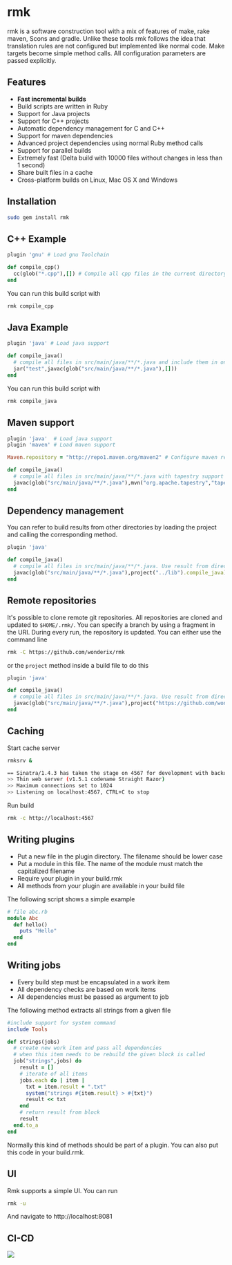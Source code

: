 # rmk

rmk is a software construction tool with a mix of features of make, rake maven, Scons and gradle. Unlike these tools rmk follows the idea that translation rules are not configured but implemented like normal code. Make targets become simple method calls. All configuration parameters are passed explicitly.


## Features

* **Fast incremental builds**
* Build scripts are written in Ruby
* Support for Java projects
* Support for C++ projects
* Automatic dependency management for C and C++
* Support for maven dependencies
* Advanced project dependencies using normal Ruby method calls
* Support for parallel builds
* Extremely fast (Delta build with 10000 files without changes in less than 1 second)
* Share built files in a cache
* Cross-platform builds on Linux, Mac OS X and Windows


## Installation

```bash
sudo gem install rmk
```


## C++ Example


```ruby
plugin 'gnu' # Load gnu Toolchain

def compile_cpp()
  cc(glob("*.cpp"),[]) # Compile all cpp files in the current directory
end
```

You can run this build script with

```bash
rmk compile_cpp
```

## Java Example

```ruby
plugin 'java' # Load java support

def compile_java()
  # compile all files in src/main/java/**/*.java and include them in one jar file named test
  jar("test",javac(glob("src/main/java/**/*.java"),[]))
end
```

You can run this build script with

```bash
rmk compile_java
```

## Maven support

```ruby
plugin 'java'  # Load java support
plugin 'maven' # Load maven support

Maven.repository = "http://repo1.maven.org/maven2" # Configure maven repository

def compile_java()
  # compile all files in src/main/java/**/*.java with tapestry support
  javac(glob("src/main/java/**/*.java"),mvn("org.apache.tapestry","tapestry-core","5.3.6"))
end
```

## Dependency management

You can refer to build results from other directories by loading the project and calling the corresponding method.

```ruby
plugin 'java'

def compile_java()
  # compile all files in src/main/java/**/*.java. Use result from directory ../lib as additional library
  javac(glob("src/main/java/**/*.java"),project("../lib").compile_java)
end
```

## Remote repositories

It's possible to clone remote git repositories. All repositories are cloned and updated to `$HOME/.rmk/`. You can specify a branch by using a fragment in the URI. During every run, the repository is updated. You can either use the command line

```bash
rmk -C https://github.com/wonderix/rmk
```

or the `project` method inside a build file to do this

```ruby
plugin 'java'

def compile_java()
  # compile all files in src/main/java/**/*.java. Use result from directory ../lib as additional library
  javac(glob("src/main/java/**/*.java"),project("https://github.com/wonderix/rmk").compile_java)
end
```

## Caching

Start cache server

```bash
rmksrv &

== Sinatra/1.4.3 has taken the stage on 4567 for development with backup from Thin
>> Thin web server (v1.5.1 codename Straight Razor)
>> Maximum connections set to 1024
>> Listening on localhost:4567, CTRL+C to stop
```


Run build

```bash
rmk -c http://localhost:4567
```

## Writing plugins

* Put a new file in the plugin directory. The filename should be lower case
* Put a module in this file. The name of the module must match the capitalized filename
* Require your plugin in your build.rmk
* All methods from your plugin are available in your build file

The following script shows a simple example

```ruby
# file abc.rb
module Abc
  def hello()
    puts "Hello"
  end
end
```

## Writing jobs

* Every build step must be encapsulated in a work item
* All dependency checks are based on work items
* All dependencies must be passed as argument to job

The following method extracts all strings from a given file

```ruby
#include support for system command
include Tools

def strings(jobs)
  # create new work item and pass all dependencies
  # when this item needs to be rebuild the given block is called
  job("strings",jobs) do
    result = []
    # iterate of all items
    jobs.each do | item |
      txt = item.result + ".txt"
      system("strings #{item.result} > #{txt}")
      result << txt
    end
    # return result from block
    result
  end.to_a
end
```

Normally this kind of methods should be part of a plugin. You can also put this code in your build.rmk.

## UI

Rmk supports a simple UI. You can run

```bash
rmk -u
```

And navigate to http://localhost:8081

## CI-CD

![](doc/Rmk.png)

